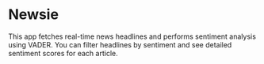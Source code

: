 # Newsie
This app fetches real-time news headlines and performs sentiment analysis using VADER. You can filter headlines by sentiment and see detailed sentiment scores for each article.
